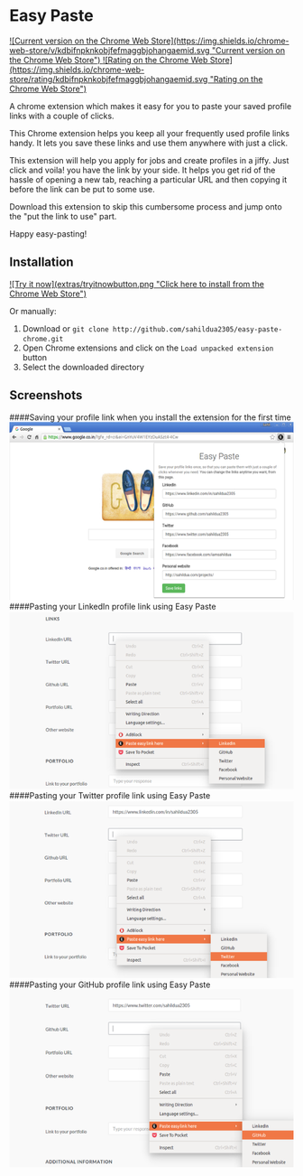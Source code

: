 # Easy Paste
<a href="https://chrome.google.com/webstore/detail/easy-paste/kdbifnpknkobjfefmaggbjohangaemid" target="_blank">
  ![Current version on the Chrome Web Store](https://img.shields.io/chrome-web-store/v/kdbifnpknkobjfefmaggbjohangaemid.svg "Current version on the Chrome Web Store")
</a>
<a href="https://chrome.google.com/webstore/detail/easy-paste/kdbifnpknkobjfefmaggbjohangaemid" target="_blank">
  ![Rating on the Chrome Web Store](https://img.shields.io/chrome-web-store/rating/kdbifnpknkobjfefmaggbjohangaemid.svg "Rating on the Chrome Web Store")
</a>

A chrome extension which makes it easy for you to paste your saved profile links with a couple of clicks.

This Chrome extension helps you keep all your frequently used profile links handy. It lets you save these links and use them anywhere with just a click.

This extension will help you apply for jobs and create profiles in a jiffy. Just click and voila! you have the link by your side. It helps you get rid of the hassle of opening a new tab, reaching a particular URL and then copying it before the link can be put to some use.

Download this extension to skip this cumbersome process and jump onto the "put the link to use" part.

Happy easy-pasting!

Installation
------------

<a href="https://chrome.google.com/webstore/detail/easy-paste/kdbifnpknkobjfefmaggbjohangaemid" target="_blank">
  ![Try it now](extras/tryitnowbutton.png "Click here to install from the Chrome Web Store")
</a>

Or manually:

1. Download or `git clone http://github.com/sahildua2305/easy-paste-chrome.git`
2. Open Chrome extensions and click on the `Load unpacked extension` button
3. Select the downloaded directory


Screenshots
-----------

####Saving your profile link when you install the extension for the first time
![Screenshot](extras/rsz_selection_075.png)
####Pasting your LinkedIn profile link using Easy Paste
![Screenshot](extras/rsz_linkedin_full.png)
####Pasting your Twitter profile link using Easy Paste
![Screenshot](extras/rsz_twitter_full.png)
####Pasting your GitHub profile link using Easy Paste
![Screenshot](extras/rsz_github_full.png)
